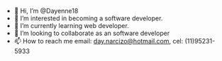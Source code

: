 - 👋 Hi, I’m @Dayenne18
- 👀 I’m interested in becoming a software developer.
- 🌱 I’m currently learning web developer.
- 💞️ I’m looking to collaborate as an software developer
- 📫 How to reach me email: day.narcizo@hotmail.com, cel: (11)95231-5933

<!---
Dayenne18/Dayenne18 is a ✨ special ✨ repository because its `README.md` (this file) appears on your GitHub profile.
You can click the Preview link to take a look at your changes.
--->
